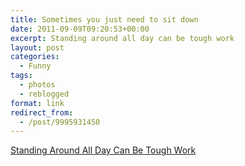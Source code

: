 ```yaml
---
title: Sometimes you just need to sit down
date: 2011-09-09T09:20:53+00:00
excerpt: Standing around all day can be tough work
layout: post
categories:
  - Funny
tags:
  - photos
  - reblogged
format: link
redirect_from:
  - /post/9995931450
---
```

[Standing Around All Day Can Be Tough Work](http://feedproxy.google.com/~r/ThereIFixedIt/~3/sSFq0i9By8Q/)